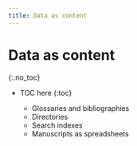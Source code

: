 ```yaml
---
title: Data as content
---
```


# Data as content
{:.no_toc}

* TOC here
{:toc}

    -   Glossaries and bibliographies
    -   Directories
    -   Search indexes
    -   Manuscripts as spreadsheets
